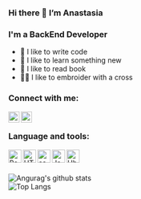 ### Hi there 👋 I’m Anastasia

### I'm a BackEnd Developer
- 💪 I like to write code
- 🧠 I like to learn something new
- 📖 I like to read book
- 🧝‍♀️ I like to embroider with a cross

### Connect with me:

[<img align="left" alt="a_svetlova_a | VK" width="22px" src="https://cdn.jsdelivr.net/npm/simple-icons@v3/icons/vk.svg" />][vk]
[<img align="left" alt="a_svetlova_a | Instagram" width="22px" src="https://cdn.jsdelivr.net/npm/simple-icons@v3/icons/instagram.svg" />][instagram]

<br/>

### Language and tools:

<img align="left" alt="React" width="26px" src="https://camo.githubusercontent.com/27d0b117da00485c56d69aef0fa310a3f8a07abecc8aa15fa38c8b78526c60ac/68747470733a2f2f63646e2e6a7364656c6976722e6e65742f67682f64657669636f6e732f64657669636f6e2f69636f6e732f72656163742f72656163742d6f726967696e616c2e737667" />
<img align="left" alt="HTML" width="26px" src="https://camo.githubusercontent.com/d458b55282fc167f5a189b35e54f966acdd5100d9331d90bea6416f2805e7f95/68747470733a2f2f63646e2e6a7364656c6976722e6e65742f67682f64657669636f6e732f64657669636f6e2f69636f6e732f68746d6c352f68746d6c352d706c61696e2e737667" />
<img align="left" alt="css" width="26px" src="https://camo.githubusercontent.com/ad8fbf7f75f04b296b72beb893acf572b364e69ec35ea41a68a29507f5b1cd1b/68747470733a2f2f63646e2e6a7364656c6976722e6e65742f67682f64657669636f6e732f64657669636f6e2f69636f6e732f637373332f637373332d706c61696e2e737667" />
<img align="left" alt="JavaScript" width="26px" src="https://camo.githubusercontent.com/528e232c728b497080cbf31d2a7e797caa81e402ff81643f79b2c2c395a29f17/68747470733a2f2f63646e2e6a7364656c6976722e6e65742f67682f64657669636f6e732f64657669636f6e2f69636f6e732f6a6176617363726970742f6a6176617363726970742d706c61696e2e737667" />
<img align="left" alt="Ubuntu" width="26px" src="https://www.freepngimg.com/thumb/logo/69421-logo-distribution-ubuntu-unix-linux-hd-image-free-png.png" />
<br/>
<br/>

![Angurag's github stats](https://github-readme-stats.vercel.app/api?username=AESvetlova89)
<br/>
![Top Langs](https://github-readme-stats.vercel.app/api/top-langs/?username=AESvetlova89&layout=compact)

[vk]: https://vk.com/a_svetlova_a
[instagram]: https://instagram/a_svetlova_a